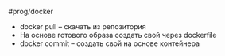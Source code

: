 #prog/docker

- docker pull – скачать из репозитория
- На основе готового образа создать свой через dockerfile
- docker commit – создать свой на основе контейнера
